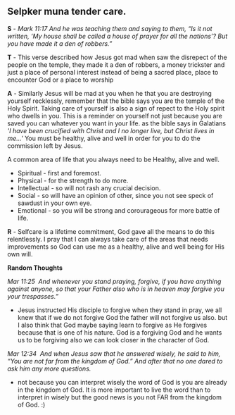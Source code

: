 ## Selpker muna tender care.

__S__ - _Mark 11:17 And he was teaching them and saying to them, “Is it not written, ‘My house shall be called a house of prayer for all the nations’? But you have made it a den of robbers.”_

__T__ - This verse described how Jesus got mad when saw the disrepect of the people on the temple, they made it a den of robbers, a money trickster and just a place of personal interest instead of being a sacred place, place to encounter God or a place to worship

__A__ - Similarly Jesus will be mad at you when he that you are destroying yourself recklessly, remember that the bible says you are the temple of the Holy Spirit. Taking care of yourself is also a sign of repect to the Holy spirit who dwells in you. This is a reminder on yourself not just because you are saved you can whatever you want in your life. as the bible says in Galatians _'I have been crucified with Christ and I no longer live, but Christ lives in me...'_ You must be healthy, alive and well in order for you to do the commission left by Jesus.

A common area of life that you always need to be Healthy, alive and well.
- Spiritual - first and foremost.
- Physical - for the strength to do more.
- Intellectual - so will not rash any crucial decision.
- Social - so will have an opinion of other, since you not see speck of sawdust in your own eye. 
- Emotional - so you will be strong and corourageous for more battle of life.


__R__ - Selfcare is a lifetime commitment, God gave all the means to do this relentlessly. I pray that I can always take care of the areas that needs improvements so God can use me as a healthy, alive and well being for His own will. 





__Random Thoughts__

_Mar 11:25  And whenever you stand praying, forgive, if you have anything against anyone, so that your Father also who is in heaven may forgive you your trespasses.”_
- Jesus instructed His disciple to forgive when they stand in pray, we all knew that if we do not forgive God the father will not forgive us also. but I also think that God maybe saying learn to forgive as He forgives because that is one of his nature. God is a forgiving God and he wants us to be forgiving also we can look closer in the character of God.

_Mar 12:34  And when Jesus saw that he answered wisely, he said to him, “You are not far from the kingdom of God.” And after that no one dared to ask him any more questions._
- not because you can interpret wisely the word of God is you are already in the kingdom of God. It is more important to live the word than to interpret in wisely but the good news is you not FAR from the kingdom of God. :)










